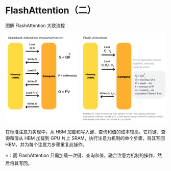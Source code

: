 # FlashAttention（二）
图解 FlashAttention 大致流程

<div style="text-align: center"><img src="../../assets/img-13.png" width="550px" style="display: inline;"/></div>

在标准注意力实现中，从 HBM 加载和写入键、查询和值的成本较高。它将键、查询和值从 HBM 加载到 GPU 片上 SRAM，执行注意力机制的单个步骤，将其写回 HBM，并为每个注意力步骤重复此操作。

⭐：而 FlashAttention 只需加载一次键、查询和值，融合注意力机制的操作，然后将其写回。